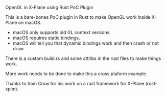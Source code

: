 OpenGL in X-Plane using Rust PoC Plugin

This is a bare-bones PoC plugin in Rust to make OpenGL work inside X-Plane on macOS.

- macOS only supports old GL context versions.
- macOS requires static bindings.
- macOS will tell you that dynamic bindings work and then crash or not draw.

There is a custom build.rs and some attribs in the rust files to make things work.

More work needs to be done to make this a cross plaform example.


Thanks to Sam Crow for his work on a rust framework for X-Plane (rust-xplm).


